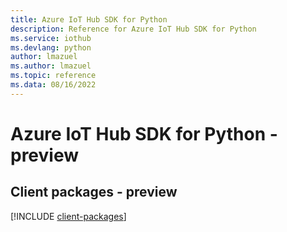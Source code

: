 ```yaml
---
title: Azure IoT Hub SDK for Python
description: Reference for Azure IoT Hub SDK for Python
ms.service: iothub
ms.devlang: python
author: lmazuel
ms.author: lmazuel
ms.topic: reference
ms.data: 08/16/2022
---
```

# Azure IoT Hub SDK for Python - preview

## Client packages - preview
[!INCLUDE [client-packages](iot-hub-client-index.md)]